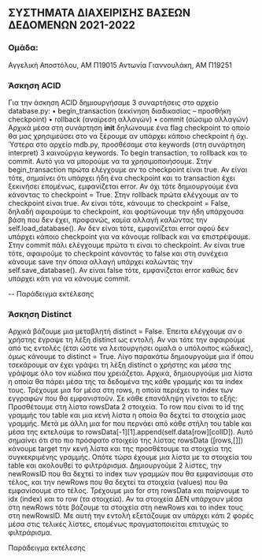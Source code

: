 ## ΣΥΣΤΗΜΑΤΑ ΔΙΑΧΕΙΡΙΣΗΣ ΒΑΣΕΩΝ ΔΕΔΟΜΕΝΩΝ 2021-2022

### Ομάδα:
Αγγελική Αποστόλου, ΑΜ Π19015
Αντωνία Γιαννουλάκη, ΑΜ Π19251

### Άσκηση ACID
Για την άσκηση ACID δημιουργήσαμε 3 συναρτήσεις στο αρχείο database.py:
• begin_transaction (εκκίνηση διαδικασίας – προσθήκη checkpoint)
• rollback (αναίρεση αλλαγών)
• commit (σώσιμο αλλαγών)
Αρχικά μέσα στη συνάρτηση __init__ δηλώνουμε ένα flag checkpoint το οποίο θα μας χρησιμεύσει στο να ξέρουμε αν υπάρχει κάποιο checkpoint ή όχι. Ύστερα στο αρχείο mdb.py, προσθέσαμε στα keywords (στη συνάρτηση interpret) 3 καινούργια keywords. Το begin transaction, το rollback και το commit. Αυτό για να μπορούμε να τα χρησιμοποιήσουμε.
Στην begin_transaction πρώτα ελέγχουμε αν το checkpoint είναι true. Αν είναι τότε, σημαίνει ότι υπάρχει ήδη ένα checkpoint και το transaction έχει ξεκινήσει επομένως, εμφανίζεται error. Αν όχι τότε δημιουργούμε ένα κάνοντας το checkpoint = True.
Στην rollback πρώτα ελέγχουμε αν το checkpoint είναι true. Αν είναι τότε, κάνουμε το checkpoint = False, δηλαδή αφαιρούμε το checkpoint, και φορτώνουμε την ήδη υπάρχουσα βάση που δεν έχει, προφανώς, καμία αλλαγή καλώντας την self.load_database(). Αν δεν είναι τότε, εμφανίζεται error αφού δεν υπάρχει κάποιο checkpoint για να κάνουμε rollback και να επιστρέψουμε.
Στην commit πάλι ελέγχουμε πρώτα τι είναι το checkpoint. Αν είναι true τότε, αφαιρούμε το checkpoint κάνοντάς το false και στη συνέχεια κάνουμε save την όποια αλλαγή υπάρχει καλώντας την self.save_database(). Αν είναι false τότε, εμφανίζεται error καθώς δεν υπάρχει κάτι για να κάνουμε commit.

-- Παράδειγμα εκτέλεσης


### Άσκηση Distinct
Αρχικά βάζουμε μια μεταβλητή distinct = False. Έπειτα ελέγχουμε αν ο χρήστης έγραψε τη λέξη distinct ως εντολή. Αν ναι τότε την αφαιρούμε από τις εντολές (έτσι ώστε να λειτουργήσει ομαλά ο υπόλοιπος κώδικας), όμως κάνουμε το distinct = True.
Λίγο παρακάτω δημιουργούμε μια if όπου τσεκάρουμε αν έχει γράψει τη λέξη distinct ο χρήστης και μέσα της γράψαμε όλο τον κώδικα που χρειάζεται.
Αρχικά, δημιουργούμε μια λίστα η οποία θα πάρει μέσα της τα δεδομένα της κάθε γραμμής και τα index τους. Τρέχουμε μια for μέσα στη rows, η οποία περιέχει το index των εγγραφών που θα εμφανιστούν. Σε κάθε επανάληψη γίνεται το εξής:
Προσθέτουμε στη λίστα rowsData 2 στοιχεία. Το row που είναι το id της γραμμής του table και μια κενή λίστα η οποία θα δεχτεί τα στοιχεία μιας γραμμής.
Μετά με άλλη μια for που περνάει από κάθε στήλη του table και μέσα της εκτελούμε το rowsData[-1][1].append(self.data[row][colID]).
Αυτό σημαίνει ότι στο πιο πρόσφατο στοιχείο της λίστας rowsData ([rows,[]]) κάνουμε target την κενή λίστα και της προσθέτουμε τα στοιχεία της συγκεκριμένης γραμμής.
Οπότε τώρα έχουμε μια λίστα με τα στοιχεία του table και ακολουθεί το φιλτράρισμα.
Δημιουργούμε 2 λίστες, την newRowsID που θα δεχτεί το index των γραμμών που θα εμφανίσουμε στο τέλος, και την newRows που θα δεχτεί τα στοιχεία (values) που θα εμφανίσουμε στο τέλος.
Τρέχουμε μια for στη rowsData και παίρνουμε το idx (index) και το row (τα στοιχεία). Αν τα στοιχεία ΔΕΝ υπάρχουν μέσα στη newRows τότε βάζουμε τα στοιχεία στη newRows και το index τους στη newRowsID. Με αυτή την εντολή εξετάζουμε αν υπάρχει κάτι 2 φορές μέσα στις τελικές λίστες, επομένως πραγματοποιείται επιτυχώς το φιλτράρισμα.

Παράδειγμα εκτέλεσης
